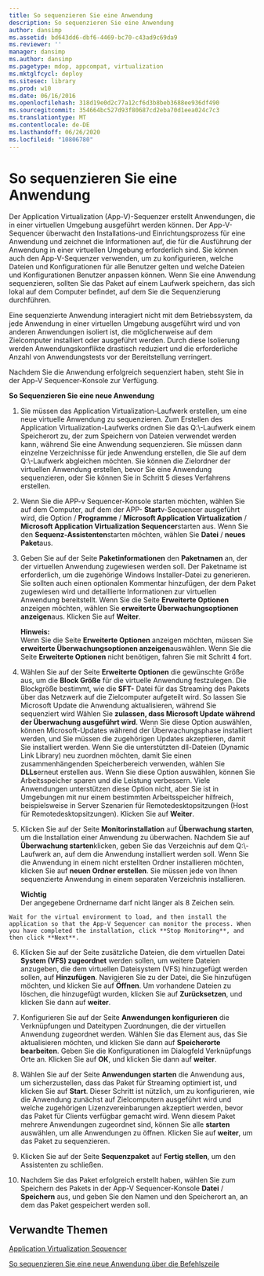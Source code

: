 ```yaml
---
title: So sequenzieren Sie eine Anwendung
description: So sequenzieren Sie eine Anwendung
author: dansimp
ms.assetid: bd643dd6-dbf6-4469-bc70-c43ad9c69da9
ms.reviewer: ''
manager: dansimp
ms.author: dansimp
ms.pagetype: mdop, appcompat, virtualization
ms.mktglfcycl: deploy
ms.sitesec: library
ms.prod: w10
ms.date: 06/16/2016
ms.openlocfilehash: 318d19e0d2c77a12cf6d3b8beb3688ee936df490
ms.sourcegitcommit: 354664bc527d93f80687cd2eba70d1eea024c7c3
ms.translationtype: MT
ms.contentlocale: de-DE
ms.lasthandoff: 06/26/2020
ms.locfileid: "10806780"
---
```

# So sequenzieren Sie eine Anwendung


Der Application Virtualization (App-V)-Sequenzer erstellt Anwendungen, die in einer virtuellen Umgebung ausgeführt werden können. Der App-V-Sequencer überwacht den Installations-und Einrichtungsprozess für eine Anwendung und zeichnet die Informationen auf, die für die Ausführung der Anwendung in einer virtuellen Umgebung erforderlich sind. Sie können auch den App-V-Sequenzer verwenden, um zu konfigurieren, welche Dateien und Konfigurationen für alle Benutzer gelten und welche Dateien und Konfigurationen Benutzer anpassen können. Wenn Sie eine Anwendung sequenzieren, sollten Sie das Paket auf einem Laufwerk speichern, das sich lokal auf dem Computer befindet, auf dem Sie die Sequenzierung durchführen.

Eine sequenzierte Anwendung interagiert nicht mit dem Betriebssystem, da jede Anwendung in einer virtuellen Umgebung ausgeführt wird und von anderen Anwendungen isoliert ist, die möglicherweise auf dem Zielcomputer installiert oder ausgeführt werden. Durch diese Isolierung werden Anwendungskonflikte drastisch reduziert und die erforderliche Anzahl von Anwendungstests vor der Bereitstellung verringert.

Nachdem Sie die Anwendung erfolgreich sequenziert haben, steht Sie in der App-V Sequencer-Konsole zur Verfügung.

**So Sequenzieren Sie eine neue Anwendung**

1.  Sie müssen das Application Virtualization-Laufwerk erstellen, um eine neue virtuelle Anwendung zu sequenzieren. Zum Erstellen des Application Virtualization-Laufwerks ordnen Sie das Q:\\-Laufwerk einem Speicherort zu, der zum Speichern von Dateien verwendet werden kann, während Sie eine Anwendung sequenzieren. Sie müssen dann einzelne Verzeichnisse für jede Anwendung erstellen, die Sie auf dem Q:\\-Laufwerk abgleichen möchten. Sie können die Zielordner der virtuellen Anwendung erstellen, bevor Sie eine Anwendung sequenzieren, oder Sie können Sie in Schritt 5 dieses Verfahrens erstellen.

2.  Wenn Sie die APP-v Sequencer-Konsole starten möchten, wählen Sie auf dem Computer, auf dem der APP- **Start**v-Sequencer ausgeführt wird, die Option  /  **Programme**  /  **Microsoft Application Virtualization**  /  **Microsoft Application Virtualization Sequencer**starten aus. Wenn Sie den **Sequenz-Assistenten**starten möchten, wählen Sie **Datei**  /  **neues Paket**aus.

3.  Geben Sie auf der Seite **Paketinformationen** den **Paketnamen** an, der der virtuellen Anwendung zugewiesen werden soll. Der Paketname ist erforderlich, um die zugehörige Windows Installer-Datei zu generieren. Sie sollten auch einen optionalen Kommentar hinzufügen, der dem Paket zugewiesen wird und detaillierte Informationen zur virtuellen Anwendung bereitstellt. Wenn Sie die Seite **Erweiterte Optionen** anzeigen möchten, wählen Sie **erweiterte Überwachungsoptionen anzeigen**aus. Klicken Sie auf **Weiter**.

    **Hinweis:**  
    Wenn Sie die Seite **Erweiterte Optionen** anzeigen möchten, müssen Sie **erweiterte Überwachungsoptionen anzeigen**auswählen. Wenn Sie die Seite **Erweiterte Optionen** nicht benötigen, fahren Sie mit Schritt 4 fort.



4.  Wählen Sie auf der Seite **Erweiterte Optionen** die gewünschte Größe aus, um die **Block Größe** für die virtuelle Anwendung festzulegen. Die Blockgröße bestimmt, wie die **SFT-** Datei für das Streaming des Pakets über das Netzwerk auf die Zielcomputer aufgeteilt wird. So lassen Sie Microsoft Update die Anwendung aktualisieren, während Sie sequenziert wird Wählen Sie **zulassen, dass Microsoft Update während der Überwachung ausgeführt wird**. Wenn Sie diese Option auswählen, können Microsoft-Updates während der Überwachungsphase installiert werden, und Sie müssen die zugehörigen Updates akzeptieren, damit Sie installiert werden. Wenn Sie die unterstützten dll-Dateien (Dynamic Link Library) neu zuordnen möchten, damit Sie einen zusammenhängenden Speicherbereich verwenden, wählen Sie **DLLs**erneut erstellen aus. Wenn Sie diese Option auswählen, können Sie Arbeitsspeicher sparen und die Leistung verbessern. Viele Anwendungen unterstützen diese Option nicht, aber Sie ist in Umgebungen mit nur einem bestimmten Arbeitsspeicher hilfreich, beispielsweise in Server Szenarien für Remotedesktopsitzungen (Host für Remotedesktopsitzungen). Klicken Sie auf **Weiter**.

5.  Klicken Sie auf der Seite **Monitorinstallation** auf **Überwachung starten**, um die Installation einer Anwendung zu überwachen. Nachdem Sie auf **Überwachung starten**klicken, geben Sie das Verzeichnis auf dem Q:\\-Laufwerk an, auf dem die Anwendung installiert werden soll. Wenn Sie die Anwendung in einem nicht erstellten Ordner installieren möchten, klicken Sie auf **neuen Ordner erstellen**. Sie müssen jede von Ihnen sequenzierte Anwendung in einem separaten Verzeichnis installieren.

    **Wichtig**  
    Der angegebene Ordnername darf nicht länger als 8 Zeichen sein.



~~~
Wait for the virtual environment to load, and then install the application so that the App-V Sequencer can monitor the process. When you have completed the installation, click **Stop Monitoring**, and then click **Next**.
~~~

6. Klicken Sie auf der Seite zusätzliche Dateien, die dem virtuellen Datei **System (VFS) zugeordnet** werden sollen, um weitere Dateien anzugeben, die dem virtuellen Dateisystem (VFS) hinzugefügt werden sollen, auf **Hinzufügen**. Navigieren Sie zu der Datei, die Sie hinzufügen möchten, und klicken Sie auf **Öffnen**. Um vorhandene Dateien zu löschen, die hinzugefügt wurden, klicken Sie auf **Zurücksetzen**, und klicken Sie dann auf **weiter**.

7. Konfigurieren Sie auf der Seite **Anwendungen konfigurieren** die Verknüpfungen und Dateitypen Zuordnungen, die der virtuellen Anwendung zugeordnet werden. Wählen Sie das Element aus, das Sie aktualisieren möchten, und klicken Sie dann auf **Speicherorte bearbeiten**. Geben Sie die Konfigurationen im Dialogfeld Verknüpfungs Orte an. Klicken Sie auf **OK**, und klicken Sie dann auf **weiter**.

8. Wählen Sie auf der Seite **Anwendungen starten** die Anwendung aus, um sicherzustellen, dass das Paket für Streaming optimiert ist, und klicken Sie auf **Start**. Dieser Schritt ist nützlich, um zu konfigurieren, wie die Anwendung zunächst auf Zielcomputern ausgeführt wird und welche zugehörigen Lizenzvereinbarungen akzeptiert werden, bevor das Paket für Clients verfügbar gemacht wird. Wenn diesem Paket mehrere Anwendungen zugeordnet sind, können Sie alle **starten** auswählen, um alle Anwendungen zu öffnen. Klicken Sie auf **weiter**, um das Paket zu sequenzieren.

9. Klicken Sie auf der Seite **Sequenzpaket** auf **Fertig stellen**, um den Assistenten zu schließen.

10. Nachdem Sie das Paket erfolgreich erstellt haben, wählen Sie zum Speichern des Pakets in der App-V Sequencer-Konsole **Datei**  /  **Speichern** aus, und geben Sie den Namen und den Speicherort an, an dem das Paket gespeichert werden soll.

## Verwandte Themen


[Application Virtualization Sequencer](application-virtualization-sequencer.md)

[So sequenzieren Sie eine neue Anwendung über die Befehlszeile](how-to-sequence-a-new-application-by-using-the-command-line.md)









